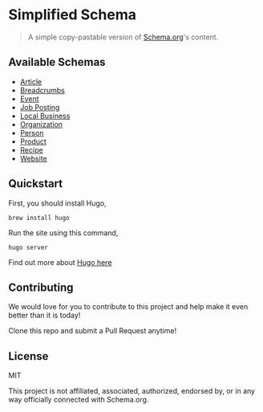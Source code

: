 # Simplified Schema

> A simple copy-pastable version of [Schema.org](https://schema.org/)'s content.

## Available Schemas

- [Article](https://simplified-schema.netlify.com/schema/article/)
- [Breadcrumbs](https://simplified-schema.netlify.com/schema/breadcrumbs/)
- [Event](https://simplified-schema.netlify.com/schema/event/)
- [Job Posting](https://simplified-schema.netlify.com/schema/job-posting/)
- [Local Business](https://simplified-schema.netlify.com/schema/local-business/)
- [Organization](https://simplified-schema.netlify.com/schema/organization/)
- [Person](https://simplified-schema.netlify.com/schema/person/)
- [Product](https://simplified-schema.netlify.com/schema/product/)
- [Recipe](https://simplified-schema.netlify.com/schema/recipe/)
- [Website](https://simplified-schema.netlify.com/schema/website/)

## Quickstart

First, you should install Hugo,

```
brew install hugo
```

Run the site using this command,

```
hugo server
```

Find out more about [Hugo here](https://gohugo.io/about/)

## Contributing

We would love for you to contribute to this project and help make it even better than it is today!

Clone this repo and submit a Pull Request anytime!

## License

MIT

This project is not affiliated, associated, authorized, endorsed by, or in any way officially connected with Schema.org.